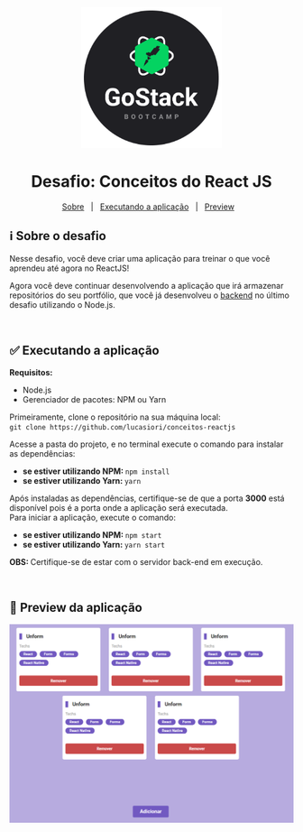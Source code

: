 <p align="center">
  <img src="https://github.com/lucasiori/conceitos-reactjs/blob/master/.github/gostack.png" alt="GoStack" width="250" />
</p>

<h1 align="center">Desafio: Conceitos do React JS</h1>
<p align="center">
  <a href="#sobre-desafio">Sobre</a> &nbsp;&nbsp;|&nbsp;&nbsp;
  <a href="#executando-aplicacao">Executando a aplicação</a> &nbsp;&nbsp;|&nbsp;&nbsp;
  <a href="#preview-aplicacao">Preview</a> &nbsp;&nbsp;
  
</p>

<h2 id="sobre-desafio">ℹ Sobre o desafio</h2>

<p>
  Nesse desafio, você deve criar uma aplicação para treinar o que você aprendeu até agora no ReactJS!
</p>
<p>
  Agora você deve continuar desenvolvendo a aplicação que irá armazenar repositórios do seu portfólio, que você já desenvolveu o 
  <a href="https://github.com/lucasiori/conceitos-nodejs" target="_blank">backend</a> no último desafio utilizando o Node.js.
</p>

<br />

<h2 id="executando-aplicacao">✅ Executando a aplicação</h2>

<strong>Requisitos:</strong>
<ul>
  <li>Node.js</li>
  <li>Gerenciador de pacotes: NPM ou Yarn</li>
</ul>

<p>
  Primeiramente, clone o repositório na sua máquina local: <br />
  <code>git clone https://github.com/lucasiori/conceitos-reactjs</code>
</p>

<p>
  Acesse a pasta do projeto, e no terminal execute o comando para instalar as dependências: <br />
  <ul>
    <li>
      <strong>se estiver utilizando NPM: </strong>
      <code>npm install</code>
    </li>
    <li>
      <strong>se estiver utilizando Yarn: </strong>
      <code>yarn</code>
    </li>
  </ul>
</p>

<p>
  Após instaladas as dependências, certifique-se de que a porta <strong>3000</strong> está disponível pois é a porta onde a aplicação será executada. <br />
  Para iniciar a aplicação, execute o comando: <br />
  <ul>
    <li>
      <strong>se estiver utilizando NPM: </strong>
      <code>npm start</code>
    </li>
    <li>
      <strong>se estiver utilizando Yarn: </strong>
      <code>yarn start</code>
    </li>
  </ul>
</p>

<p>
  <strong>OBS: </strong> Certifique-se de estar com o servidor back-end em execução.
</p>

<br />

<h2 id="preview-aplicacao">👀 Preview da aplicação</h2>

<p align="center">
  <img src="https://github.com/lucasiori/conceitos-reactjs/blob/master/.github/demo.PNG" alt="Preview" width="750" />
</p>
